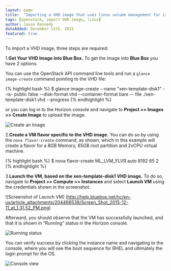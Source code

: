 ```yaml
---
layout: page
title:  "Importing a VHD image that uses linux volume management for its root directory"
tags: [openstack, import VHD image, linux]
author: Jason Kennedy
dateAdded: December 11th, 2015
featured: true
---
```


To import a VHD image, three steps are required:

1.**Get Your VHD Image into Blue Box.** To get the image into **Blue Box** you have 2 options.

You can use the OpenStack API command line tools and run a `glance image-create` command pointing to the VHD file:

{% highlight bash %}
$ glance image-create --name "xen-template-disk1" --is-
public false --disk-format vhd --container-format bare --
file ./xen-template-disk1.vhd --progress
{% endhighlight %}

or you can log in to the Horizon console and navigate to **Project >> Images >> Create Image** to upload the image.

![Create an Image](http://help.bluebox.net/hc/en-us/article_attachments/204466488/Screen_Shot_2015-12-11_at_1.30.29_PM.png)

2.**Create a VM flavor specific to the VHD image.** You can do so by using the `nova flavor-create` command, as shown, which in this example will create a flavor for a 8GB Memory, 65GB root partition and 2vCPU virtual machine.

{% highlight bash %}
$ nova flavor-create ML_LVM_FLVR auto 8192 65 2
{% endhighlight %}

3.**Launch the VM, based on the xen-template-disk1 VHD image.** To do so, navigate to **Project >> Compute >> Instances** and select **Launch VM** using the credentials shown in the screenshot.

![Screenshot of Launch VM] (http://help.bluebox.net/hc/en-us/article_attachments/204466538/Screen_Shot_2015-12-11_at_1.31.52_PM.png)


Afterward, you should observe that the VM has successfully launched, and that it is shown in “Running” status in the Horizon console.

![Running status](http://help.bluebox.net/hc/en-us/article_attachments/204476807/Screen_Shot_2015-12-11_at_1.34.29_PM.png)


You can verify success by clicking the instance name and navigating to the console, where you will see the boot sequence for RHEL and ultimately the login prompt for the OS.

![Console view](http://help.bluebox.net/hc/en-us/article_attachments/204466588/Screen_Shot_2015-12-11_at_1.35.20_PM.png)
